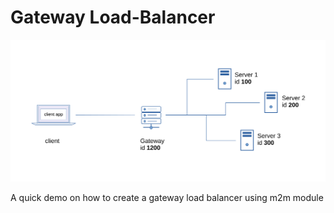 # Gateway Load-Balancer

![](assets/gatewayLoadbalancer2.svg)

A quick demo on how to create a gateway load balancer using m2m module
